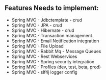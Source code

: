 ## Features Needs to implement:

* Spring MVC - Jdbctemplate - crud
* Spring MVC - JPA - crud
* Spring MVC - Hibernate - crud
* Spring MVC - Transaction management
* Spring MVC - Email Notification integration
* Spring MVC - File Upload
* Spring MVC - Rabbit Mq - Message Queues
* Spring MVC - Rest Webservices
* Spring MVC - Spring security integration
* Spring MVC - Profiles (dev, test, beta, prod)
* Spring MVC - slf4j logger config


